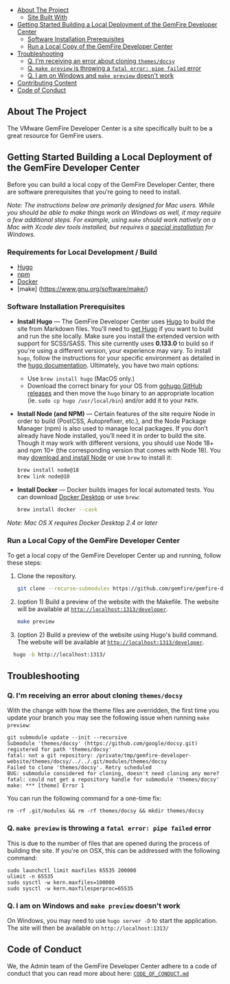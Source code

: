 

- [About The Project](#about-the-project)
  - [Site Built With](#site-built-with)
- [Getting Started Building a Local Deployment of the GemFire Developer Center](#getting-started-building-a-local-deployment-of-the-gemfire-developer-center)
  - [Software Installation Prerequisites](#software-installation-prerequisites)
  - [Run a Local Copy of the GemFire Developer Center](#run-a-local-copy-of-the-gemfire-developer-center)
- [Troubleshooting](#troubleshooting)
  - [Q. I'm receiving an error about cloning `themes/docsy`](#q-im-receiving-an-error-about-cloning-themesdocsy)
  - [Q. `make preview` is throwing a `fatal error: pipe failed` error](#q-make-preview-is-throwing-a-fatal-error-pipe-failed-error)
  - [Q. I am on Windows and `make preview` doesn't work](#q-i-am-on-windows-and-make-preview-doesnt-work)
- [Contributing Content](#contributing-content)
- [Code of Conduct](#code-of-conduct)



## About The Project


The VMware GemFire Developer Center is a site specifically built to be a great resource for GemFire users. 


## Getting Started Building a Local Deployment of the GemFire Developer Center

Before you can build a local copy of the GemFire Developer Center, there are software prerequisites that you’re going to need to install. 

_Note: The instructions below are primarily designed for Mac users. While you should be able to make things work on Windows as well, it may require a few additional steps. For example, using `make` should work natively on a Mac with Xcode dev tools installed, but requires a [special installation](https://gnuwin32.sourceforge.net/packages/make.htm) for Windows._

### Requirements for Local Development / Build

* [Hugo](https://gohugo.io)
* [npm](https://www.npmjs.com)
* [Docker](https://docs.docker.com/get-docker/)
* [make] (https://www.gnu.org/software/make/)

### Software Installation Prerequisites

* **Install Hugo** — The GemFire Developer Center uses [Hugo](https://gohugo.io/) to build the site from Markdown files. You'll need to [get Hugo](https://gohugo.io/getting-started/installing/) if you want to build and run the site locally. Make sure you install the extended version with support for SCSS/SASS. This site currently uses **0.133.0** to build so if you're using a different version, your experience may vary. To install `hugo`, follow the instructions for your specific environment as detailed in the [hugo documentation](https://gohugo.io/installation/). Ultimately, you have two main options: 

   - Use `brew install hugo` (MacOS only.)
   - Download the correct binary for your OS from [gohugo GitHub releases](https://github.com/gohugoio/hugo/releases) and then move the `hugo` binary to an appropriate location (ie. `sudo cp hugo /usr/local/bin`) and/or add it to your `PATH`.

* **Install Node (and NPM)** — Certain features of the site require Node in order to build (PostCSS, Autoprefixer, etc.), and the Node Package Manager (npm) is also used to manage local packages. If you don’t already have Node installed, you’ll need it in order to build the site. Though it may work with different versions, you should use Node 18+ and npm 10+ (the corresponding version that comes with Node 18). You may [download and install Node](https://nodejs.org/en/download/current/) or use `brew` to install it:

     ```sh
     brew install node@18
     brew link node@10
     ```

* **Install Docker** — Docker builds images for local automated tests. You can download [Docker Desktop](https://www.docker.com/products/docker-desktop/) or use `brew`:

     ```sh
     brew install docker --cask
     ```

_Note: Mac OS X requires Docker Desktop 2.4 or later_

### Run a Local Copy of the GemFire Developer Center

To get a local copy of the GemFire Developer Center up and running, follow these steps:

1. Clone the repository.

     ```sh
     git clone --recurse-submodules https://github.com/gemfire/gemfire-developer-website
     ```

2. (option 1) Build a preview of the website with the Makefile. The website will be available at [`http://localhost:1313/developer`](http://localhost:1313/developer).
    
     ```sh
     make preview
     ```

2. (option 2) Build a preview of the website using Hugo's build command. The website will be available at [`http://localhost:1313/developer`](http://localhost:1313/developer).

  ```sh
    hugo -b http://localhost:1313/
  ```


## Troubleshooting

### Q. I'm receiving an error about cloning `themes/docsy`

With the change with how the theme files are overridden, the first time you update your branch you may see the following issue when running `make preview`:

```
git submodule update --init --recursive
Submodule 'themes/docsy' (https://github.com/google/docsy.git) registered for path 'themes/docsy'
fatal: not a git repository: /private/tmp/gemfire-developer-website/themes/docsy/../../.git/modules/themes/docsy
Failed to clone 'themes/docsy'. Retry scheduled
BUG: submodule considered for cloning, doesn't need cloning any more?
fatal: could not get a repository handle for submodule 'themes/docsy'
make: *** [theme] Error 1
```

You can run the following command for a one-time fix:

```
rm -rf .git/modules && rm -rf themes/docsy && mkdir themes/docsy
```

### Q. `make preview` is throwing a `fatal error: pipe failed` error

This is due to the number of files that are opened during the process of building the site. If you're on OSX, this can be addressed with the following command:

```
sudo launchctl limit maxfiles 65535 200000
ulimit -n 65535
sudo sysctl -w kern.maxfiles=100000
sudo sysctl -w kern.maxfilesperproc=65535
```

### Q. I am on Windows and `make preview` doesn't work

On Windows, you may need to use `hugo server -D` to start the application. The site will then be available on `http://localhost:1313/`


## Code of Conduct

We, the Admin team of the GemFire Developer Center adhere to a code of conduct that you can read more about here: <code>[CODE_OF_CONDUCT.md](https://github.com/gemfire/gemfire-developer-website/blob/main/CODE_OF_CONDUCT.md)</code>
